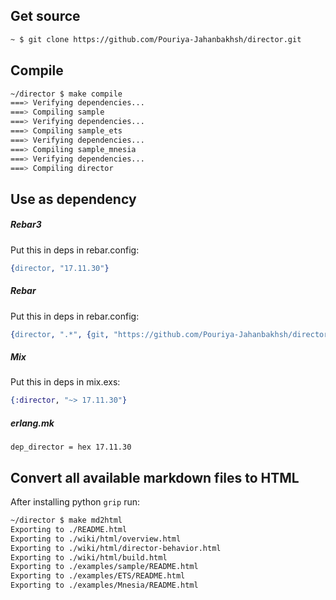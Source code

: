 ## Get source
```sh
~ $ git clone https://github.com/Pouriya-Jahanbakhsh/director.git
```


## Compile
```sh
~/director $ make compile
===> Verifying dependencies...
===> Compiling sample
===> Verifying dependencies...
===> Compiling sample_ets
===> Verifying dependencies...
===> Compiling sample_mnesia
===> Verifying dependencies...
===> Compiling director
```


## Use as dependency
##### Rebar3
Put this in deps in rebar.config:
```erlang
{director, "17.11.30"}
```

##### Rebar
Put this in deps in rebar.config:
```erlang
{director, ".*", {git, "https://github.com/Pouriya-Jahanbakhsh/director.git", {tag, "17.11.30"}}}
```

##### Mix
Put this in deps in mix.exs:
```elixir
{:director, "~> 17.11.30"}
```

##### erlang.mk
```make
dep_director = hex 17.11.30
```

## Convert all available markdown files to HTML
After installing python `grip` run:
```sh
~/director $ make md2html
Exporting to ./README.html
Exporting to ./wiki/html/overview.html
Exporting to ./wiki/html/director-behavior.html
Exporting to ./wiki/html/build.html
Exporting to ./examples/sample/README.html
Exporting to ./examples/ETS/README.html
Exporting to ./examples/Mnesia/README.html
```
